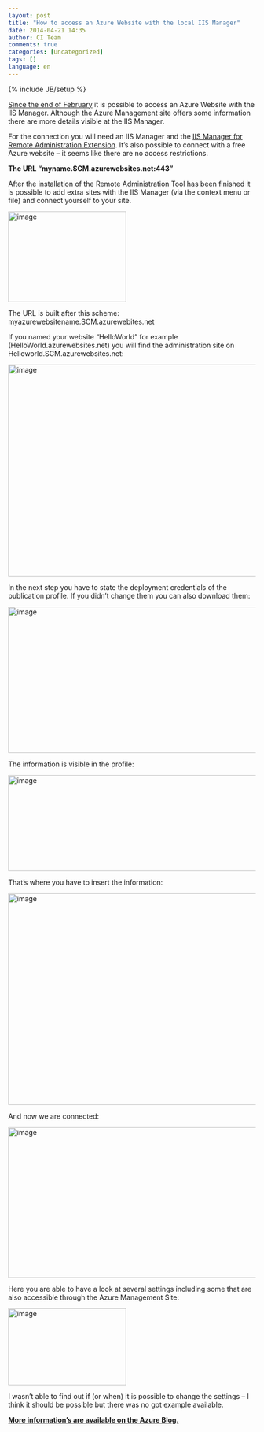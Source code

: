 ```yaml
---
layout: post
title: "How to access an Azure Website with the local IIS Manager"
date: 2014-04-21 14:35
author: CI Team
comments: true
categories: [Uncategorized]
tags: []
language: en
---
```

{% include JB/setup %}
<p><a href="http://blogs.msdn.com/b/windowsazure/archive/2014/02/28/remote-administration-of-windows-azure-websites-using-iis-manager.aspx">Since the end of February</a> it is possible to access an Azure Website with the IIS Manager. Although the Azure Management site offers some information there are more details visible at the IIS Manager.</p> 
<p>For the connection you will need an IIS Manager and the <a href="http://www.iis.net/downloads/microsoft/iis-manager">IIS Manager for Remote Administration Extension</a>. It’s also possible to connect with a free Azure website – it seems like there are no access restrictions.</p>
<p><b>The URL “myname.SCM.azurewebsites.net:443”</b></p> 
<p>After the installation of the Remote Administration Tool has been finished it is possible to add extra sites with the IIS Manager (via the context menu or file) and connect yourself to your site.</p> 
<p><img title="image" style="border-top: 0px; border-right: 0px; background-image: none; border-bottom: 0px; padding-top: 0px; padding-left: 0px; border-left: 0px; padding-right: 0px" border="0" alt="image" src="{{BASE_PATH}}/assets/wp-images-de/image_thumb1133.png" width="240" height="184"> </p>
<p>The URL is built after this scheme: <br>myazurewebsitename.SCM.azurewebites.net </p>
<p>If you named your website “HelloWorld” for example (HelloWorld.azurewebsites.net) you will find the administration site on Helloworld.SCM.azurewebsites.net:</p>
<p><img title="image" style="border-top: 0px; border-right: 0px; background-image: none; border-bottom: 0px; padding-top: 0px; padding-left: 0px; border-left: 0px; padding-right: 0px" border="0" alt="image" src="{{BASE_PATH}}/assets/wp-images-de/image_thumb1134.png" width="570" height="430"></p>
<p>In the next step you have to state the deployment credentials of the publication profile. If you didn’t change them you can also download them: </p>
<p><img title="image" style="border-top: 0px; border-right: 0px; background-image: none; border-bottom: 0px; padding-top: 0px; padding-left: 0px; border-left: 0px; padding-right: 0px" border="0" alt="image" src="{{BASE_PATH}}/assets/wp-images-de/image_thumb1135.png" width="570" height="297" /></p>
<p>The information is visible in the profile: </p>
<img title="image" style="border-top: 0px; border-right: 0px; background-image: none; border-bottom: 0px; padding-top: 0px; padding-left: 0px; border-left: 0px; padding-right: 0px" border="0" alt="image" src="{{BASE_PATH}}/assets/wp-images-de/image_thumb1136.png" width="570" height="195"/>
<p>That’s where you have to insert the information: </p>
<img title="image" style="border-top: 0px; border-right: 0px; background-image: none; border-bottom: 0px; padding-top: 0px; padding-left: 0px; border-left: 0px; padding-right: 0px" border="0" alt="image" src="{{BASE_PATH}}/assets/wp-images-de/image_thumb1137.png" width="570" height="430">
<p>And now we are connected:</p> 
<p><img title="image" style="border-top: 0px; border-right: 0px; background-image: none; border-bottom: 0px; padding-top: 0px; padding-left: 0px; border-left: 0px; padding-right: 0px" border="0" alt="image" src="{{BASE_PATH}}/assets/wp-images-de/image_thumb1138.png" width="570" height="306"></p> 
<p>Here you are able to have a look at several settings including some that are also accessible through the Azure Management Site: </p>
<img title="image" style="border-top: 0px; border-right: 0px; background-image: none; border-bottom: 0px; padding-top: 0px; padding-left: 0px; border-left: 0px; padding-right: 0px" border="0" alt="image" src="{{BASE_PATH}}/assets/wp-images-de/image_thumb1139.png" width="240" height="156" />
<p>I wasn’t able to find out if (or when) it is possible to change the settings – I think it should be possible but there was no got example available. </p>
<a href="http://blogs.msdn.com/b/windowsazure/archive/2014/02/28/remote-administration-of-windows-azure-websites-using-iis-manager.aspx"><strong>More information’s are available on the Azure Blog.</strong></a>
